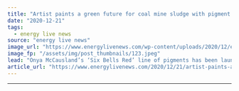 ```yaml
---
title: "Artist paints a green future for coal mine sludge with pigment creation"
date: "2020-12-21"
tags: 
  - energy live news
source: "energy live news"
image_url: "https://www.energylivenews.com/wp-content/uploads/2020/12/eo9lj6fxuaydbsl-2.jpeg"
image_fp: "/assets/img/post_thumbnails/123.jpeg"
lead: "Onya McCausland’s ‘Six Bells Red’ line of pigments has been launched at the Coal Authority’s Six Bells mine water treatment scheme in South Wales"
article_url: "https://www.energylivenews.com/2020/12/21/artist-paints-a-green-future-for-coal-mine-sludge-with-pigment-creation/"
---
```


---
